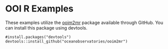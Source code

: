 # OOI R Examples

These examples utilize the [ooim2mr](https://github.com/oceanobservatories/ooim2mr) package available through GitHub.
You can install this package using devtools.

```
#install.packages("devtools")
devtools::install_github("oceanobservatories/ooim2mr")
```